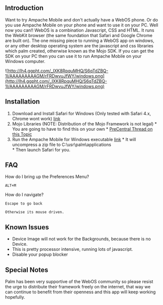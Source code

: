 ## Introduction ##
Want to try Ampache Mobile and don't actually have a WebOS phone.  Or do you use Ampache Mobile on your phone and want to use it on your PC.  Well now you can!!  WebOS is a combination Javascript, CSS and HTML.  It runs the WebKit browser (the same foundation that Safari and Google Chrome are built on).  The one missing piece to running a WebOS app on windows, or any other desktop operating system are the javascript and css libraries which palm created, otherwise known as the Mojo SDK.  If you can get the SDK on your PC then you can use it to run Ampache Mobile on your Windows computer.

![http://lh4.ggpht.com/_IXK8RpquMHQ/S6qTdZBQ-1I/AAAAAAAAAGM/rFRDwvuJfWY/windows.png](http://lh4.ggpht.com/_IXK8RpquMHQ/S6qTdZBQ-1I/AAAAAAAAAGM/rFRDwvuJfWY/windows.png)

## Installation ##
  1. Download and Install Safari for Windows (Only tested with Safari 4.x, Chrome wont work) [link](http://www.apple.com/safari)
  1. Mojo Libraries (NOTE: Distribution of the Mojo Framework is not legal)
    * You are going to have to find this on your own
    * [PreCentral Thread on this Topic](http://forums.precentral.net/web-os-development/185038-develop-pre-apps-safari-without-sdk.html)
  1. Run the Ampache Mobile for Windows executable [link](http://code.google.com/p/ampache-mobile/downloads/list)
    * It will uncompress a zip file to C:\usr\palm\applications\
    * Then launch Safari for you.

## FAQ ##
How do I bring up the Preferences Menu?
```
ALT+M
```

How do I navigate?
```
Escape to go back

Otherwise its mouse driven.
```

## Known Issues ##
  * Device Image will not work for the Backgrounds, because there is no Device.
  * This is pretty processor intensive, running lots of javascript.
  * Disable your popup blocker

## Special Notes ##
Palm has been very supportive of the WebOS community so please resist the urge to distribute their framework freely on the internet, that way we can continue to benefit from their openness and this app will keep working hopefully.